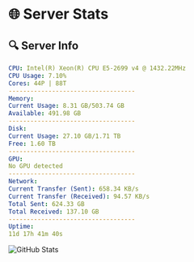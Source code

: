 # 🌐 Server Stats
## 🔍 Server Info
```yaml
CPU: Intel(R) Xeon(R) CPU E5-2699 v4 @ 1432.22MHz
CPU Usage: 7.10%
Cores: 44P | 88T
-----------------------------------
Memory:
Current Usage: 8.31 GB/503.74 GB
Available: 491.98 GB
-----------------------------------
Disk:
Current Usage: 27.10 GB/1.71 TB
Free: 1.60 TB
-----------------------------------
GPU:
No GPU detected
-----------------------------------
Network:
Current Transfer (Sent): 658.34 KB/s
Current Transfer (Received): 94.57 KB/s
Total Sent: 624.33 GB
Total Received: 137.10 GB
-----------------------------------
Uptime:
11d 17h 41m 40s
```
![GitHub Stats](https://img.shields.io/badge/Updated-2025-05-01_10:50:28-blue)